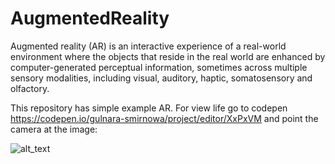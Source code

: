 # AugmentedReality
 Augmented reality (AR) is an interactive experience of a real-world environment where the objects that reside in the real world are enhanced by computer-generated perceptual information, sometimes across multiple sensory modalities, including visual, auditory, haptic, somatosensory and olfactory.
 
This repository has simple example AR. For view life go to codepen https://codepen.io/gulnara-smirnowa/project/editor/XxPxVM
and point the camera at the image:

![alt_text](https://js.gulyasmir.ru/images/hiro-1.webp)
